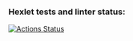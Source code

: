 ### Hexlet tests and linter status:
[![Actions Status](https://github.com/alexartoff/python-project-lvl1/workflows/hexlet-check/badge.svg)](https://github.com/alexartoff/python-project-lvl1/actions)